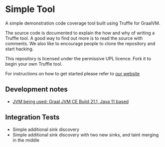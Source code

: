 # Simple Tool
A simple demonstration code coverage tool built using Truffle for GraalVM.

The source code is documented to explain the how and why of writing a Truffle
tool. A good way to find out more is to read the source with comments. We also
like to encourage people to clone the repository and start hacking.

This repository is licensed under the permissive UPL licence. Fork it to begin
your own Truffle tool.

For instructions on how to get started please refer to [our website](https://www.graalvm.org/docs/graalvm-as-a-platform/implement-instrument/)

## Development notes
- [JVM being used: Graal JVM CE Build 21.1, Java 11 based](https://github.com/graalvm/graalvm-ce-builds/releases/download/vm-21.1.0/graalvm-ce-java11-darwin-amd64-21.1.0.tar.gz)

## Integration Tests
- Simple additional sink discovery
- Simple additional sink discovery with two new sinks, and taint merging in the middle
